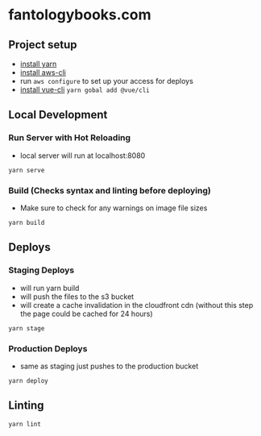 # fantologybooks.com

## Project setup
- [install yarn](https://classic.yarnpkg.com/en/docs/install#mac-stable)
- [install aws-cli](https://docs.aws.amazon.com/cli/latest/userguide/install-cliv1.html)
- run `aws configure` to set up your access for deploys
- [install vue-cli](https://cli.vuejs.org/guide/installation.html) `yarn gobal
  add @vue/cli`
  
## Local Development

### Run Server with Hot Reloading
- local server will run at localhost:8080

```
yarn serve
```

### Build (Checks syntax and linting before deploying)
- Make sure to check for any warnings on image file sizes

```
yarn build
```

## Deploys

### Staging Deploys
- will run yarn build
- will push the files to the s3 bucket
- will create a cache invalidation in the cloudfront cdn (without this step the
page could be cached for 24 hours)
```
yarn stage
```

### Production Deploys
- same as staging just pushes to the production bucket

```
yarn deploy
```

## Linting
```
yarn lint
```
